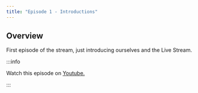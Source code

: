```yaml
---
title: "Episode 1 - Introductions"
---
```


## Overview

First episode of the stream, just introducing ourselves and the Live Stream.

:::info

Watch this episode on [Youtube.](https://www.youtube.com/watch?v=467JeOr4t2Q&t=651s)

:::
